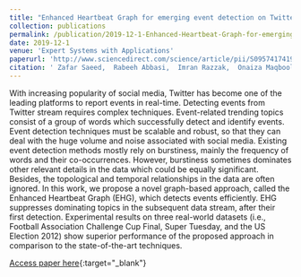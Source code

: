 ```yaml
---
title: "Enhanced Heartbeat Graph for emerging event detection on Twitter using time series networks"
collection: publications
permalink: /publication/2019-12-1-Enhanced-Heartbeat-Graph-for-emerging-event-detection-on-Twitter-using-time-series-networks
date: 2019-12-1
venue: 'Expert Systems with Applications'
paperurl: 'http://www.sciencedirect.com/science/article/pii/S0957417419304051'
citation: ' Zafar Saeed,  Rabeeh Abbasi,  Imran Razzak,  Onaiza Maqbool,  Abida Sadaf,  Guandong Xu, &quot;Enhanced Heartbeat Graph for emerging event detection on Twitter using time series networks.&quot; Expert Systems with Applications, 2019.'
---
```

With increasing popularity of social media, Twitter has become one of the leading platforms to report events in real-time. Detecting events from Twitter stream requires complex techniques. Event-related trending topics consist of a group of words which successfully detect and identify events. Event detection techniques must be scalable and robust, so that they can deal with the huge volume and noise associated with social media. Existing event detection methods mostly rely on burstiness, mainly the frequency of words and their co-occurrences. However, burstiness sometimes dominates other relevant details in the data which could be equally significant. Besides, the topological and temporal relationships in the data are often ignored. In this work, we propose a novel graph-based approach, called the Enhanced Heartbeat Graph (EHG), which detects events efficiently. EHG suppresses dominating topics in the subsequent data stream, after their first detection. Experimental results on three real-world datasets (i.e., Football Association Challenge Cup Final, Super Tuesday, and the US Election 2012) show superior performance of the proposed approach in comparison to the state-of-the-art techniques.

[Access paper here](http://www.sciencedirect.com/science/article/pii/S0957417419304051){:target="_blank"}
